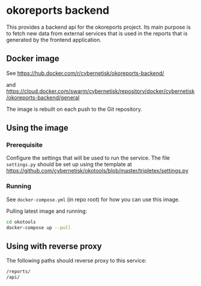 # okoreports backend

This provides a backend api for the okoreports project. Its main
purpose is to fetch new data from external services that is used
in the reports that is generated by the frontend application.

## Docker image

See https://hub.docker.com/r/cybernetisk/okoreports-backend/

and https://cloud.docker.com/swarm/cybernetisk/repository/docker/cybernetisk/okoreports-backend/general

The image is rebuilt on each push to the Git repository.

## Using the image

### Prerequisite

Configure the settings that will be used to run the service.
The file `settings.py` should be set up using the template at
https://github.com/cybernetisk/okotools/blob/master/tripletex/settings.py

### Running

See `docker-compose.yml` (in repo root) for how you can use this image.

Pulling latest image and running:

```bash
cd okotools
docker-compose up --pull
```

## Using with reverse proxy

The following paths should reverse proxy to this service:

```bash
/reports/
/api/
```
